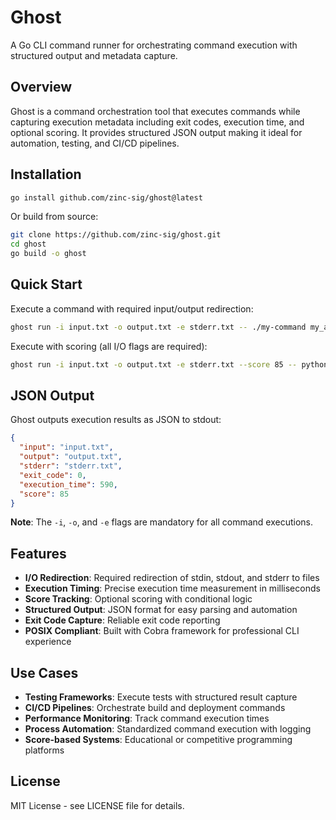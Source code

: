 # Ghost

A Go CLI command runner for orchestrating command execution with structured output and metadata capture.

## Overview

Ghost is a command orchestration tool that executes commands while capturing execution metadata including exit codes, execution time, and optional scoring. It provides structured JSON output making it ideal for automation, testing, and CI/CD pipelines.

## Installation

```bash
go install github.com/zinc-sig/ghost@latest
```

Or build from source:

```bash
git clone https://github.com/zinc-sig/ghost.git
cd ghost
go build -o ghost
```

## Quick Start

Execute a command with required input/output redirection:

```bash
ghost run -i input.txt -o output.txt -e stderr.txt -- ./my-command my_args
```

Execute with scoring (all I/O flags are required):

```bash
ghost run -i input.txt -o output.txt -e stderr.txt --score 85 -- python script.py
```

## JSON Output

Ghost outputs execution results as JSON to stdout:

```json
{
  "input": "input.txt",
  "output": "output.txt", 
  "stderr": "stderr.txt",
  "exit_code": 0,
  "execution_time": 590,
  "score": 85
}
```

**Note**: The `-i`, `-o`, and `-e` flags are mandatory for all command executions.

## Features

- **I/O Redirection**: Required redirection of stdin, stdout, and stderr to files
- **Execution Timing**: Precise execution time measurement in milliseconds
- **Score Tracking**: Optional scoring with conditional logic
- **Structured Output**: JSON format for easy parsing and automation
- **Exit Code Capture**: Reliable exit code reporting
- **POSIX Compliant**: Built with Cobra framework for professional CLI experience

## Use Cases

- **Testing Frameworks**: Execute tests with structured result capture
- **CI/CD Pipelines**: Orchestrate build and deployment commands
- **Performance Monitoring**: Track command execution times
- **Process Automation**: Standardized command execution with logging
- **Score-based Systems**: Educational or competitive programming platforms

## License

MIT License - see LICENSE file for details.